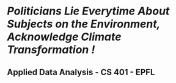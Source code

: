 # _Politicians Lie Everytime About Subjects on the Environment, Acknowledge Climate Transformation !_
## Applied Data Analysis - CS 401 - EPFL
